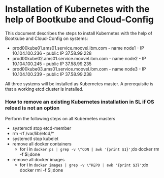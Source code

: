 # Installation of Kubernetes with the help of Bootkube and Cloud-Config

This document describes the steps to install Kubernetes with the help of Bootkube and Cloud-Config on systems:

* prod00kube01.ams01.service.moovel.ibm.com - name node1 - IP 10.104.100.236 - public IP 37.58.99.228
* prod00kube02.ams01.service.moovel.ibm.com - name node2 - IP 10.104.100.245 - public IP 37.58.99.235
* prod00kube03.ams01.service.moovel.ibm.com - name node3 - IP 10.104.100.239 - public IP 37.58.99.238

All three systems will be installed as Kubernetes master. A prerequisite is that a working etcd cluster is installed.






### How to remove an existing Kubernetes installation in SL if OS reload is not an option

Perform the following steps on all Kubernetes masters
* systemctl stop etcd-member
* rm -rf /var/lib/etcd/\*
* systemctl stop kubelet
* remove all docker containers
    * for i in `docker ps | grep -v \^CON | awk '{print $1}'`;do docker rm -f $i;done
* remove all docker images
    * for i in `docker images | grep -v \^REPO | awk '{print $3}'`;do docker rmi -f $i;done


